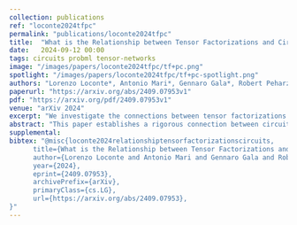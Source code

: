 ```yaml
---
collection: publications
ref: "loconte2024tfpc"
permalink: "publications/loconte2024tfpc"
title:  "What is the Relationship between Tensor Factorizations and Circuits (and How Can We Exploit it)?"
date:   2024-09-12 00:00
tags: circuits probml tensor-networks
image: "/images/papers/loconte2024tfpc/tf+pc.png"
spotlight: "/images/papers/loconte2024tfpc/tf+pc-spotlight.png"
authors: "Lorenzo Loconte*, Antonio Mari*, Gennaro Gala*, Robert Peharz, Cassio de Campos, Erik Quaeghebeur, Gennaro Vessio, Antonio Vergari"
paperurl: "https://arxiv.org/abs/2409.07953v1"
pdf: "https://arxiv.org/pdf/2409.07953v1"
venue: "arXiv 2024"
excerpt: "We investigate the connections between tensor factorizations and circuits, and how the literature of the foremost can benefit from the theory about the latter, with a particular focus on tractable probabilistic modelling. We then devise a framework to build tensor factorizations and circuits that abstract away from the many available options."
abstract: "This paper establishes a rigorous connection between circuit representations and tensor factorizations, two seemingly distinct yet fundamentally related areas. By connecting these fields, we highlight a series of opportunities that can benefit both communities. Our work generalizes popular tensor factorizations within the circuit language, and unifies various circuit learning algorithms under a single, generalized hierarchical factorization framework. Specifically, we introduce a modular "Lego block" approach to build tensorized circuit architectures. This, in turn, allows us to systematically construct and explore various circuit and tensor factorization models while maintaining tractability. This connection not only clarifies similarities and differences in existing models, but also enables the development of a comprehensive pipeline for building and optimizing new circuit/tensor factorization architectures. We show the effectiveness of our framework through extensive empirical evaluations, and highlight new research opportunities for tensor factorizations in probabilistic modeling."
supplemental: 
bibtex: "@misc{loconte2024relationshiptensorfactorizationscircuits,
      title={What is the Relationship between Tensor Factorizations and Circuits (and How Can We Exploit it)?}, 
      author={Lorenzo Loconte and Antonio Mari and Gennaro Gala and Robert Peharz and Cassio de Campos and Erik Quaeghebeur and Gennaro Vessio and Antonio Vergari},
      year={2024},
      eprint={2409.07953},
      archivePrefix={arXiv},
      primaryClass={cs.LG},
      url={https://arxiv.org/abs/2409.07953}, 
}"
---
```

